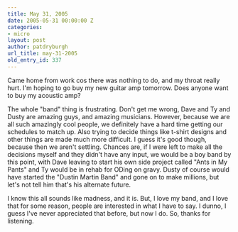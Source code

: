 ```yaml
---
title: May 31, 2005
date: 2005-05-31 00:00:00 Z
categories:
- micro
layout: post
author: patdryburgh
url_title: may-31-2005
old_entry_id: 337
---
```


Came home from work cos there was nothing to do, and my throat really hurt. I'm hoping to go buy my new guitar amp tomorrow. Does anyone want to buy my acoustic amp?  

The whole "band" thing is frustrating. Don't get me wrong, Dave and Ty and Dusty are amazing guys, and amazing musicians. However, because we are all such amazingly cool people, we definitely have a hard time getting our schedules to match up. Also trying to decide things like t-shirt designs and other things are made much more difficult. I guess it's good though, because then we aren't settling. Chances are, if I were left to make all the decisions myself and they didn't have any input, we would be a boy band by this point, with Dave leaving to start his own side project called "Ants in My Pants" and Ty would be in rehab for ODing on gravy. Dusty of course would have started the "Dustin Martin Band" and gone on to make millions, but let's not tell him that's his alternate future. 

I know this all sounds like madness, and it is. But, I love my band, and I love that for some reason, people are interested in what I have to say. I dunno, I guess I've never appreciated that before, but now I do. So, thanks for listening.